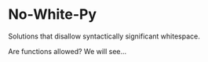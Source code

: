 # No-White-Py

Solutions that disallow syntactically significant whitespace.

Are functions allowed? We will see...

